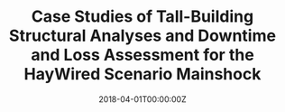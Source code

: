 ---
title: "Case Studies of Tall-Building Structural Analyses and Downtime and Loss Assessment for the HayWired Scenario Mainshock"
authors:
- Ibrahim Almufti
- Carlos Molina Hutt
- Michael Mieler
- admin
- Chad Fusco
date: "2018-04-01T00:00:00Z"
doi: "10.3133/sir20175013v2"

# Schedule page publish date (NOT publication's date).
publishDate: "2023-12-19T00:00:00Z"

# Publication type.
# Accepts a single type but formatted as a YAML list (for Hugo requirements).
# Enter a publication type from the CSL standard.
publication_types: ["report"]

# Publication name and optional abbreviated publication name.
publication: "*The HayWired Earthquake Scenario—Engineering Implications*"
publication_short: ""

abstract: ""

# Summary. An optional shortened abstract.
summary: ''

tags:
  - REDi
  - resilience
  - recovery modeling
  - building downtime
  - earthquakes
featured: false

# links:
# - name: ""
#   url: ""
url_pdf: 'https://www.researchgate.net/publication/325766998_Case_Studies_of_Tall-Building_Structural_Analyses_and_Downtime_and_Loss_Assessment_for_the_HayWired_Scenario_Mainshock'
url_code: ''
url_dataset: ''
url_poster: ''
url_project: ''
url_slides: ''
url_source: ''
url_video: ''

# Featured image
# To use, add an image named `featured.jpg/png` to your page's folder. 
image:
  caption: ''
  focal_point: ""
  preview_only: false

# Associated Projects (optional).
#   Associate this publication with one or more of your projects.
#   Simply enter your project's folder or file name without extension.
#   E.g. `internal-project` references `content/project/internal-project/index.md`.
#   Otherwise, set `projects: []`.
projects: []

# Slides (optional).
#   Associate this publication with Markdown slides.
#   Simply enter your slide deck's filename without extension.
#   E.g. `slides: "example"` references `content/slides/example/index.md`.
#   Otherwise, set `slides: ""`.
slides: ""
---
